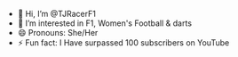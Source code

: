 - 👋 Hi, I’m @TJRacerF1
- 👀 I’m interested in F1, Women's Football & darts
- 😄 Pronouns: She/Her
- ⚡ Fun fact: I Have surpassed 100 subscribers on YouTube

<!---
TJRacerF1/TJRacerF1 is a ✨ special ✨ repository because its `README.md` (this file) appears on your GitHub profile.
You can click the Preview link to take a look at your changes.
--->
